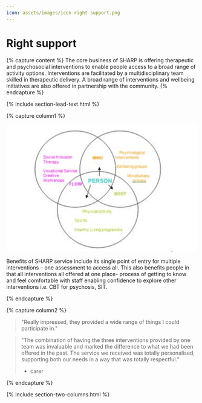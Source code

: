 ```yaml
---
icon: assets/images/icon-right-support.png
---
```


# Right support

{% capture content %}
The core business of SHARP is offering therapeutic and psychosocial interventions to enable people 
access to a broad range of activity options. 
Interventions are facilitated by a multidisciplinary team skilled in therapeutic delivery. 
A broad range of interventions and wellbeing initiatives are also offered in partnership with the community.
{% endcapture %}

{% include section-lead-text.html %}




{% capture column1 %}

![Mind, Body, Flow](assets/images/mind-body-flow.gif "Mind, Body, Flow")

Benefits of SHARP service include its single point of entry for multiple interventions – one assessment 
to access all. This also benefits people in that all interventions all offered at one place- process 
of getting to know and feel comfortable with staff enabling confidence to explore other interventions i.e. 
CBT for psychosis, SIT.

{% endcapture %}	



{% capture column2 %}

> "Really impressed, they provided a wide range of things I could participate in."

> "The combination of having the three interventions provided by one team was invaluable 
> and marked the difference to what we had been offered in the past. The service we received 
> was totally personalised, supporting both our needs in a way that was totally respectful." 
> - carer

{% endcapture %}

{% include section-two-columns.html %}

